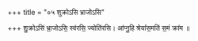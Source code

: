 +++
title = "०५ शुक्रोऽसि भ्राजोऽसि"

+++
शु॒क्रोऽसि॑ भ्रा॒जोऽसि॒ स्व॑रसि॒ ज्योति॑रसि। आ॑प्नु॒हि श्रेयां॑स॒मति॑ स॒मं क्रा॑म ॥